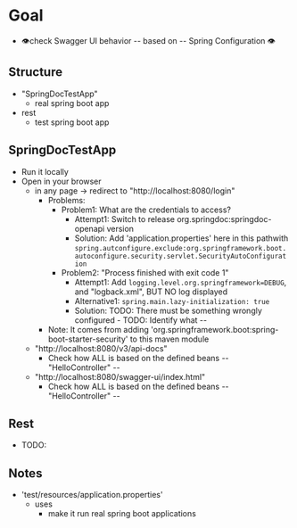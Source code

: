 # Goal
* 👁️check Swagger UI behavior -- based on -- Spring Configuration 👁️

## Structure
* "SpringDocTestApp"
  * real spring boot app
* rest
  * test spring boot app

## SpringDocTestApp
* Run it locally
* Open in your browser
  * in any page -> redirect to "http://localhost:8080/login"
    * Problems:
      * Problem1: What are the credentials to access?
        * Attempt1: Switch to release org.springdoc:springdoc-openapi version
        * Solution: Add 'application.properties' here in this pathwith `spring.autconfigure.exclude:org.springframework.boot.autoconfigure.security.servlet.SecurityAutoConfiguration`
      * Problem2: "Process finished with exit code 1"
        * Attempt1: Add `logging.level.org.springframework=DEBUG`, and "logback.xml", BUT NO log displayed
        * Alternative1: `spring.main.lazy-initialization: true`
        * Solution: TODO: There must be something wrongly configured - TODO: Identify what --
    * Note: It comes from adding 'org.springframework.boot:spring-boot-starter-security' to this maven module
  * "http://localhost:8080/v3/api-docs"
    * Check how ALL is based on the defined beans -- "HelloController" --
  * "http://localhost:8080/swagger-ui/index.html"
    * Check how ALL is based on the defined beans -- "HelloController" --

## Rest
* TODO:

## Notes
* 'test/resources/application.properties'
  * uses
    * make it run real spring boot applications
